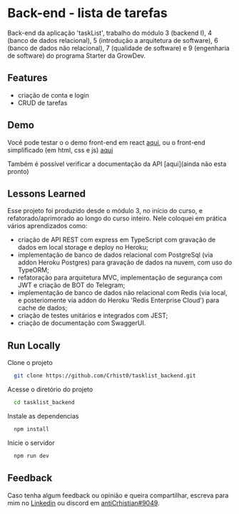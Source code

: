 # Back-end - lista de tarefas

Back-end da aplicação 'taskList', trabalho do módulo 3 (backend I), 4 (banco de dados relacional), 5 (introdução a arquitetura de software), 6 (banco de dados não relacional), 7 (qualidade de software) e 9 (engenharia de software) do programa Starter da GrowDev.

## Features

- criação de conta e login
- CRUD de tarefas
 
## Demo

Você pode testar o o demo front-end em react [aqui](https://tasklist-frontend-react.herokuapp.com/login), ou o front-end simplificado (em html, css e js) [aqui](https://tasklist-front-crhist0.herokuapp.com/)

Também é possível verificar a documentação da API [aqui](ainda não esta pronto)

## Lessons Learned

Esse projeto foi produzido desde o módulo 3, no início do curso, e refatorado/aprimorado ao longo do curso inteiro. Nele coloquei em prática vários aprendizados como:
- criação de API REST com express em TypeScript com gravação de dados em local storage e deploy no Heroku; 
- implementação de banco de dados relacional com PostgreSql (via addon Heroku Postgres) para gravação de dados na nuvem, com uso do TypeORM; 
- refatoração para arquitetura MVC, implementação de segurança com JWT e criação de BOT do Telegram; 
- implementação de banco de dados não relacional com Redis (via local, e posteriomente via addon do Heroku 'Redis Enterprise Cloud') para cache de dados; 
- criação de testes unitários e integrados com JEST; 
- criação de documentação com SwaggerUI.

## Run Locally

Clone o projeto

```bash
  git clone https://github.com/Crhist0/tasklist_backend.git
```

Acesse o diretório do projeto

```bash
  cd tasklist_backend
```

Instale as dependencias

```bash
  npm install
```

Inicie o servidor

```bash
  npm run dev
```

## Feedback

Caso tenha algum feedback ou opinião e queira compartilhar, escreva para mim no [Linkedin](https://www.linkedin.com/in/crhistian-de-oliveira-b35841161/) ou discord em [antiCrhistian#9049](https://www.howtogeek.com/778286/how-to-add-friends-on-discord/).


